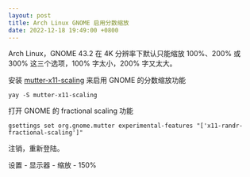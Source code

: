 ```yaml
---
layout: post
title: Arch Linux GNOME 启用分数缩放
date: 2022-12-18 19:49:00 +0800
---
```


Arch Linux，GNOME 43.2 在 4K 分辨率下默认只能缩放 100%、200% 或 300% 这三个选项，100% 字太小，200% 字又太大。

安装 [mutter-x11-scaling](https://github.com/puxplaying/mutter-x11-scaling) 来启用 GNOME 的分数缩放功能

```shell
yay -S mutter-x11-scaling
```

打开 GNOME 的 fractional scaling 功能

```shell
gsettings set org.gnome.mutter experimental-features "['x11-randr-fractional-scaling']"
```

注销，重新登陆。

设置 - 显示器 - 缩放 - 150%
